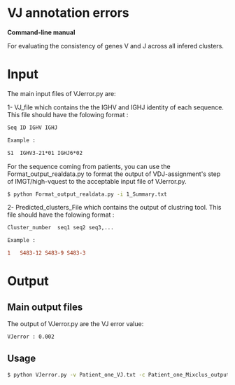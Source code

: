 # VJ annotation errors
**Command-line manual**

For evaluating the consistency of genes V and J across all infered
clusters.




# Input 

The main input files of VJerror.py are: 

1- VJ_file which contains the the IGHV and IGHJ identity of each sequence. This file should have the folowing format :

``` diff
Seq ID IGHV IGHJ

Example :

S1	IGHV3-21*01	IGHJ6*02
```
For the sequence coming from patients, you can use the Format_output_realdata.py to format the output of VDJ-assignment's step of IMGT/high-vquest to the acceptable input file of VJerror.py.
``` bash
$ python Format_output_realdata.py -i 1_Summary.txt
```

2- Predicted_clusters_File which contains the output of clustring tool. This file should have the folowing format :

``` diff
Cluster_number	seq1 seq2 seq3,...

Example :

1	S483-12 S483-9 S483-3 
```




# Output

## Main output files

The  output of VJerror.py are the VJ error value:

``` diff
VJerror : 0.002
```

## Usage

``` bash
$ python VJerror.py -v Patient_one_VJ.txt -c Patient_one_Mixclus_output.txt
```